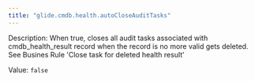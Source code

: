 ```yaml
---
title: "glide.cmdb.health.autoCloseAuditTasks"
---
```


Description: When true, closes all audit tasks associated with cmdb_health_result record when the record is no more valid gets deleted.
See Busines Rule 'Close task for deleted health result'

Value: `false`
